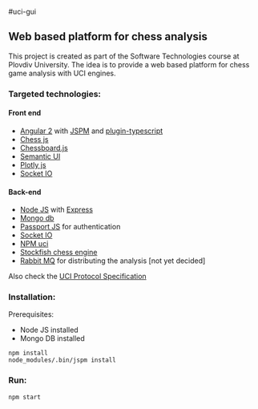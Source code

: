 #uci-gui
## Web based platform for chess analysis ##

This project is created as part of the Software Technologies course at Plovdiv University. The idea is to provide a web based platform for chess game analysis with UCI engines.

### Targeted technologies: ###

#### Front end ####
- [Angular 2](https://angular.io/) with [JSPM](http://jspm.io/) and [plugin-typescript](https://github.com/frankwallis/plugin-typescript)
- [Chess js](https://github.com/jhlywa/chess.js)
- [Chessboard.js](http://chessboardjs.com)
- [Semantic UI](http://semantic-ui.com/)
- [Plotly js](https://plot.ly/javascript/)
- [Socket IO](http://socket.io/)

#### Back-end ####
- [Node JS](https://nodejs.org) with [Express](http://expressjs.com/)
- [Mongo db](https://www.mongodb.org/)
- [Passport JS](http://passportjs.org/) for authentication
- [Socket IO](http://socket.io/)
- [NPM uci](https://www.npmjs.com/package/uci)
- [Stockfish chess engine](https://stockfishchess.org/)
- [Rabbit MQ](https://www.rabbitmq.com/) for distributing the analysis [not yet decided]

Also check the [UCI Protocol Specification](http://download.shredderchess.com/div/uci.zip)

### Installation: ###
Prerequisites:
- Node JS installed
- Mongo DB installed
```
npm install
node_modules/.bin/jspm install
```

### Run: ###
```
npm start
```